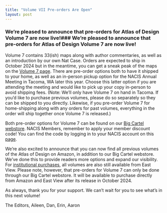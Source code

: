 ```yaml
---
title: "Volume VII Pre-orders Are Open"
layout: post
---
```


### We’re pleased to announce that pre-orders for Atlas of Design Volume 7 are now live!### We’re pleased to announce that pre-orders for Atlas of Design Volume 7 are now live!

Volume 7 contains 33(ish) maps along with author commentaries, as well as an introduction by our own Nat Case. Orders are expected to ship in October 2024 but in the meantime, you can get a sneak peak of the maps on the [Volume 7 page](http://atlasofdesign.org/seven). There are pre-order options both to have it shipped to your home, as well as an in-person pickup option for the NACIS Annual Meeting in Tacoma, WA later this year. Choose this latter option if you are attending the meeting and would like to pick up your copy in-person to avoid shipping fees. (Note: We’ll only have Volume 7 on hand in Tacoma. If you’d like to purchase previous volumes, please do so separately so they can be shipped to you directly. Likewise, if you pre-order Volume 7 for home-shipping along with any orders for past volumes, everything in the order will ship together once Volume 7 is released.)

Both pre-order options for Volume 7 can be found on our [Big Cartel webstore](https://atlasofdesign.bigcartel.com/products). NACIS Members, remember to apply your member discount code! You can find the code by logging in to your NACIS account on this [page](https://nacis.org/initiatives/atlas-of-design/atlas-member-discount-code/).  

We’re also excited to announce that you can now find all previous volumes of the Atlas of Design on Amazon, in addition to our Big Cartel webstore. We’ve done this to provide readers more options and expand our visibility. For [institutional purchases](https://atlasofdesign.bigcartel.com/tax-exempt), all volumes are also still available from East View. Please note, however, that pre-orders for Volume 7 can only be done through our Big Cartel webstore. It will be available to purchase directly from Amazon and East View after its release in October 2024. 

As always, thank you for your support. We can’t wait for you to see what’s in this next volume!

The Editors,
Aileen, Dan, Erin, Aaron
